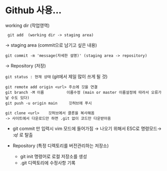 # Github 사용...

working dir (작업영역) 

     git add  (working dir -> staging area)

→ staging area (commit으로 남기고 싶은 내용) 

    git commit -m 'message(자세한 설명)' (staging area -> repository)

→ Repository (저장)


  `git status : 현재 상태` (git에서 제일 많이 쓰게 될 것)


```
git remote add origin <url> 주소에 깃을 연결
git branch -M 이름          이름수정 (main or master 이름설정에 따라서 오류가 날 수도 있다)
git push -u origin main     깃허브에 푸시

git clone <url>    깃허브에서 클론을 복사해옴
-> 사이트에서 다운로드만 하면 .git 없이 코드만 다운받아옴
```


- git commit 만 입력시 vim 모드에 들어가짐 → 나오기 위해서 ESC로 명령모드→ :q! 로 탈출

- Repository (특정 디렉토리를 버전관리하는 저장소)
    - git init 명령어로 로컬 저장소를 생성
    - .git 디렉토리에 수정사항 기록